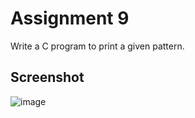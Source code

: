 # Assignment 9

Write a C program to print a given pattern.

## Screenshot
![image](https://user-images.githubusercontent.com/82442807/145573695-a5750bf4-bb92-4317-9092-0b4c6ed8a654.png)
